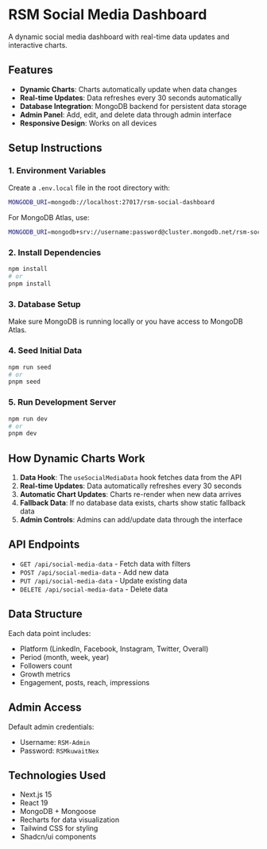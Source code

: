 # RSM Social Media Dashboard

A dynamic social media dashboard with real-time data updates and interactive charts.

## Features

- **Dynamic Charts**: Charts automatically update when data changes
- **Real-time Updates**: Data refreshes every 30 seconds automatically
- **Database Integration**: MongoDB backend for persistent data storage
- **Admin Panel**: Add, edit, and delete data through admin interface
- **Responsive Design**: Works on all devices

## Setup Instructions

### 1. Environment Variables

Create a `.env.local` file in the root directory with:

```bash
MONGODB_URI=mongodb://localhost:27017/rsm-social-dashboard
```

For MongoDB Atlas, use:
```bash
MONGODB_URI=mongodb+srv://username:password@cluster.mongodb.net/rsm-social-dashboard
```

### 2. Install Dependencies

```bash
npm install
# or
pnpm install
```

### 3. Database Setup

Make sure MongoDB is running locally or you have access to MongoDB Atlas.

### 4. Seed Initial Data

```bash
npm run seed
# or
pnpm seed
```

### 5. Run Development Server

```bash
npm run dev
# or
pnpm dev
```

## How Dynamic Charts Work

1. **Data Hook**: The `useSocialMediaData` hook fetches data from the API
2. **Real-time Updates**: Data automatically refreshes every 30 seconds
3. **Automatic Chart Updates**: Charts re-render when new data arrives
4. **Fallback Data**: If no database data exists, charts show static fallback data
5. **Admin Controls**: Admins can add/update data through the interface

## API Endpoints

- `GET /api/social-media-data` - Fetch data with filters
- `POST /api/social-media-data` - Add new data
- `PUT /api/social-media-data` - Update existing data
- `DELETE /api/social-media-data` - Delete data

## Data Structure

Each data point includes:
- Platform (LinkedIn, Facebook, Instagram, Twitter, Overall)
- Period (month, week, year)
- Followers count
- Growth metrics
- Engagement, posts, reach, impressions

## Admin Access

Default admin credentials:
- Username: `RSM-Admin`
- Password: `RSMkuwaitNex`

## Technologies Used

- Next.js 15
- React 19
- MongoDB + Mongoose
- Recharts for data visualization
- Tailwind CSS for styling
- Shadcn/ui components

